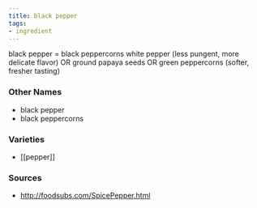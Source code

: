 ```yaml
---
title: black pepper
tags:
- ingredient
---
```

black pepper = black peppercorns white pepper (less pungent, more delicate flavor) OR ground papaya seeds OR green peppercorns (softer, fresher tasting)

### Other Names

* black pepper
* black peppercorns

### Varieties

* [[pepper]]

### Sources
* http://foodsubs.com/SpicePepper.html
